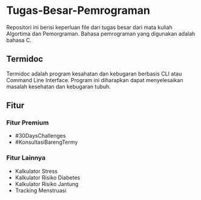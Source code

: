 # Tugas-Besar-Pemrograman

Repositori ini berisi keperluan file dari tugas besar dari mata kuliah Algortima dan Pemorgraman. Bahasa pemrograman yang digunakan adalah bahasa C.

## Termidoc

Termidoc adalah program kesahatan dan kebugaran berbasis CLI atau Command Line Interface. Program ini diharapkan dapat menyelesaikan masalah kesehatan dan kebugaran tubuh.

## Fitur

### Fitur Premium
- #30DaysChallenges
- #KonsultasiBarengTermy

### Fitur Lainnya
- Kalkulator Stress
- Kalkulator Risiko Diabetes
- Kalkulator Risiko Jantung
- Tracking Menstruasi